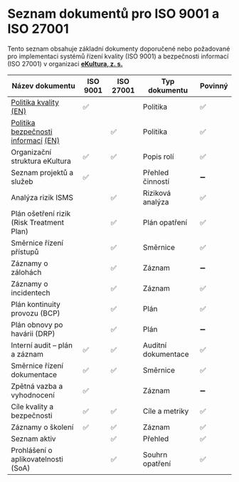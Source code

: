 # Seznam dokumentů pro ISO 9001 a ISO 27001

Tento seznam obsahuje základní dokumenty doporučené nebo požadované pro implementaci systémů řízení kvality (ISO 9001) a bezpečnosti informací (ISO 27001) v organizaci **[eKultura, z. s.](https://ekultura.eu)**

| Název dokumentu | ISO 9001 | ISO 27001 | Typ dokumentu | Povinný |
|----------------|----------|------------|----------------|----------|
| [Politika kvality](politika/politika-kvality.md) [(EN)](politika/en/quality-policy.md) | ✅ |  | Politika | ✅ |
| [Politika bezpečnosti informací](politika/politika-bezpecnosti-informaci.md) [(EN)](politika/en/information-security-policy.md) |  | ✅ | Politika | ✅ |
| Organizační struktura eKultura | ✅ | ✅ | Popis rolí | ✅ |
| Seznam projektů a služeb | ✅ |  | Přehled činností | ➖ |
| Analýza rizik ISMS |  | ✅ | Riziková analýza | ✅ |
| Plán ošetření rizik (Risk Treatment Plan) |  | ✅ | Plán opatření | ✅ |
| Směrnice řízení přístupů |  | ✅ | Směrnice | ✅ |
| Záznamy o zálohách |  | ✅ | Záznam | ➖ |
| Záznamy o incidentech |  | ✅ | Záznam | ✅ |
| Plán kontinuity provozu (BCP) |  | ✅ | Plán | ✅ |
| Plán obnovy po havárii (DRP) |  | ✅ | Plán | ➖ |
| Interní audit – plán a záznam | ✅ | ✅ | Auditní dokumentace | ✅ |
| Směrnice řízení dokumentace | ✅ | ✅ | Směrnice | ✅ |
| Zpětná vazba a vyhodnocení | ✅ |  | Záznam | ➖ |
| Cíle kvality a bezpečnosti | ✅ | ✅ | Cíle a metriky | ✅ |
| Záznamy o školení | ✅ | ✅ | Záznam | ✅ |
| Seznam aktiv |  | ✅ | Přehled | ✅ |
| Prohlášení o aplikovatelnosti (SoA) |  | ✅ | Souhrn opatření | ✅ |
